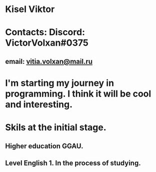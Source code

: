 # Kisel Viktor
# Contacts: Discord: VictorVolxan#0375 
## email: vitia.volxan@mail.ru
# I'm starting my journey in programming. I think it will be cool and interesting.
# Skils at the initial stage.
## Higher education GGAU.
## Level English 1. In the process of studying.